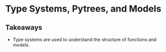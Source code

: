 # Type Systems, Pytrees, and Models

## Takeaways

+ Type systems are used to understand the structure of functions and models.
